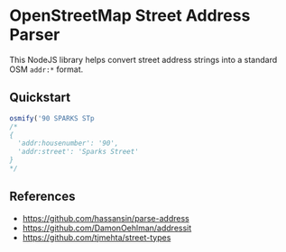 # OpenStreetMap Street Address Parser

This NodeJS library helps convert street address strings into a standard OSM `addr:*` format.

## Quickstart

```javascript
osmify('90 SPARKS STp
/*
{
  'addr:housenumber': '90',
  'addr:street': 'Sparks Street'
}
*/
```


## References

- https://github.com/hassansin/parse-address
- https://github.com/DamonOehlman/addressit
- https://github.com/tjmehta/street-types
